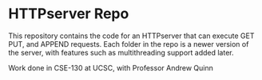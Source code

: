 # HTTPserver Repo

This repository contains the code for an HTTPserver that can execute GET PUT, and APPEND requests. Each folder in the repo is a newer version of the server, with features such as multithreading support added later.

Work done in CSE-130 at UCSC, with Professor Andrew Quinn
